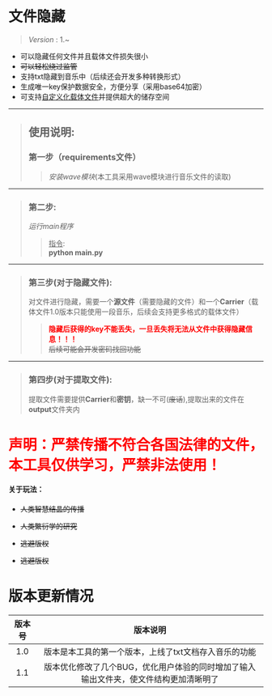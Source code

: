 # 文件隐藏
>_Version_ : 1.~
* 可以隐藏任何文件并且载体文件损失很小
* ~~可以轻松绕过监管~~
* 支持txt隐藏到音乐中（后续还会开发多种转换形式）
* 生成唯一key保护数据安全，方便分享（采用base64加密）
* 可支持<u>自定义化载体文件</u>并提供超大的储存空间
___
> ## 使用说明:
> ### 第一步（requirements文件） 
>   > *安装wave模块*(本工具采用wave模块进行音乐文件的读取)
---
>### 第二步:
> *运行main程序*
>   > <u>指令</u>:  
>   > **python main.py**
___
>### 第三步(对于隐藏文件):
> 对文件进行隐藏，需要一个**源文件**（需要隐藏的文件）和一个**Carrier**（载体文件1.0版本只能使用一段音乐，后续会支持更多格式的载体文件）
>   > <font color=#FF0000>**隐藏后获得的key不能丢失，一旦丢失将无法从文件中获得隐藏信息！！！**</font>  
>   > ~~后续可能会开发密码找回功能~~  
___
>### 第四步(对于提取文件):
> 提取文件需要提供**Carrier**和**密钥**，缺一不可(~~废话~~),提取出来的文件在**output**文件夹内

# <font color=#FF0000>声明：严禁传播不符合各国法律的文件，本工具仅供学习，严禁非法使用！</font>
#### 关于玩法：
* ~~人类智慧结晶的传播~~  
* ~~人类繁衍学的研究~~
* ~~逃避版权~~  

* ~~逃避版权~~
# 版本更新情况  

 | 版本号 |                     版本说明                     |
 |:--------------------------------------------:|:-------------------------------:|
 | 1.0 |         版本是本工具的第一个版本，上线了txt文档存入音乐的功能         |
 | 1.1 | 版本优化修改了几个BUG，优化用户体验的同时增加了输入输出文件夹，使文件结构更加清晰明了 |
